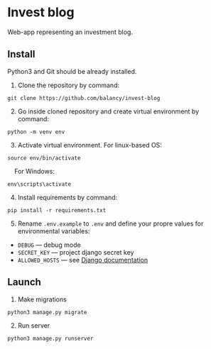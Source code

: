 # Invest blog

Web-app representing an investment blog.

## Install

Python3 and Git should be already installed. 

1. Clone the repository by command:
```console
git clone https://github.com/balancy/invest-blog
```

2. Go inside cloned repository and create virtual environment by command:
```console
python -m venv env
```

3. Activate virtual environment. For linux-based OS:
```console
source env/bin/activate
```
&nbsp;&nbsp;&nbsp;
For Windows:
```console
env\scripts\activate
```

4. Install requirements by command:
```console
pip install -r requirements.txt
```

5. Rename `.env.example` to `.env` and define your propre values for environmental variables:

- `DEBUG` — debug mode
- `SECRET_KEY` — project django secret key
- `ALLOWED_HOSTS` — see [Django documentation](https://docs.djangoproject.com/en/3.1/ref/settings/#allowed-hosts)

## Launch

1. Make migrations
```console
python3 manage.py migrate
```

2. Run server
```console
python3 manage.py runserver
```